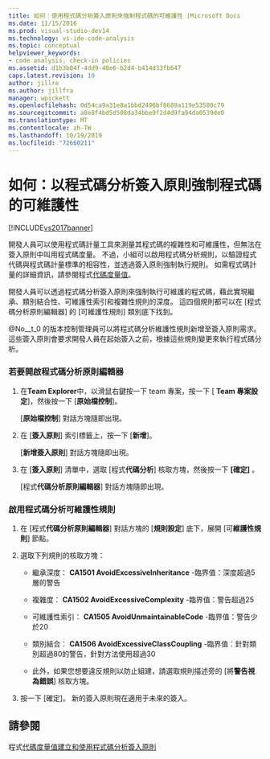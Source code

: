 ```yaml
---
title: 如何：使用程式碼分析簽入原則來強制程式碼的可維護性 |Microsoft Docs
ms.date: 11/15/2016
ms.prod: visual-studio-dev14
ms.technology: vs-ide-code-analysis
ms.topic: conceptual
helpviewer_keywords:
- code analysis, check-in policies
ms.assetid: d1b3b04f-4dd9-40e6-b2d4-b414d33fb647
caps.latest.revision: 10
author: jillre
ms.author: jillfra
manager: wpickett
ms.openlocfilehash: 0d54ca9a31e8a1bbd2496bf8689a119e53580c79
ms.sourcegitcommit: a8e8f4bd5d508da34bbe9f2d4d9fa94da0539de0
ms.translationtype: MT
ms.contentlocale: zh-TW
ms.lasthandoff: 10/19/2019
ms.locfileid: "72660211"
---
```

# <a name="how-to-enforce-maintainable-code-with-a-code-analysis-check-in-policy"></a>如何：以程式碼分析簽入原則強制程式碼的可維護性
[!INCLUDE[vs2017banner](../includes/vs2017banner.md)]

開發人員可以使用程式碼計量工具來測量其程式碼的複雜性和可維護性，但無法在簽入原則中叫用程式碼度量。 不過，小組可以啟用程式碼分析規則，以驗證程式代碼與程式碼計量標準的相容性，並透過簽入原則強制執行規則。 如需程式碼計量的詳細資訊，請參閱程式[代碼度量值](../code-quality/code-metrics-values.md)。

 開發人員可以透過程式碼分析簽入原則來強制執行可維護的程式碼，藉此實現繼承、類別結合性、可維護性索引和複雜性規則的深度。 這四個規則都可以在 [程式碼分析原則編輯器] 的 [可維護性規則] 類別底下找到。

 @No__t_0 的版本控制管理員可以將程式碼分析維護性規則新增至簽入原則需求。 這些簽入原則會要求開發人員在起始簽入之前，根據這些規則變更來執行程式碼分析。

### <a name="to-open-the-code-analysis-policy-editor"></a>若要開啟程式碼分析原則編輯器

1. 在**Team Explorer**中，以滑鼠右鍵按一下 team 專案，按一下 [ **Team 專案設定**]，然後按一下 [**原始檔控制**]。

     [**原始檔控制**] 對話方塊隨即出現。

2. 在 [**簽入原則**] 索引標籤上，按一下 [**新增**]。

     [**新增簽入原則**] 對話方塊隨即出現。

3. 在 [**簽入原則**] 清單中，選取 [程式**代碼分析**] 核取方塊，然後按一下 **[確定]** 。

     [程式**代碼分析原則編輯器**] 對話方塊隨即出現。

### <a name="to-enable-code-analysis-maintainability-rules"></a>啟用程式碼分析可維護性規則

1. 在 [程式**代碼分析原則編輯器**] 對話方塊的 [**規則設定**] 底下，展開 [可**維護性規則**] 節點。

2. 選取下列規則的核取方塊：

    - 繼承深度： **CA1501 AvoidExcessiveInheritance** -臨界值：深度超過5層的警告

    - 複雜度： **CA1502 AvoidExcessiveComplexity** -臨界值：警告超過25

    - 可維護性索引： **CA1505 AvoidUnmaintainableCode** -臨界值：警告少於20

    - 類別結合： **CA1506 AvoidExcessiveClassCoupling** -臨界值：針對類別超過80的警告，針對方法使用超過30

    - 此外，如果您想要違反規則以防止組建，請選取規則描述旁的 [將**警告視為錯誤**] 核取方塊。

3. 按一下 [確定]。 新的簽入原則現在適用于未來的簽入。

## <a name="see-also"></a>請參閱
 程式[代碼度量值](../code-quality/code-metrics-values.md)[建立和使用程式碼分析簽入原則](../code-quality/creating-and-using-code-analysis-check-in-policies.md)
